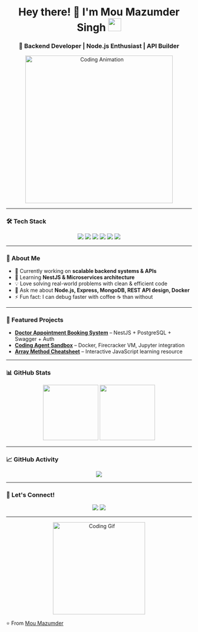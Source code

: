 <h1 align="center">
  Hey there! 👋 I'm Mou Mazumder Singh
  <img src="https://media.giphy.com/media/hvRJCLFzcasrR4ia7z/giphy.gif" width="35">
</h1>

<h3 align="center">🚀 Backend Developer | Node.js Enthusiast | API Builder</h3>

<p align="center">
  <img src="https://media.giphy.com/media/L8K62iTDkzGX6/giphy.gif" width="400" alt="Coding Animation"/>
</p>

---

### 🛠️ Tech Stack
<p align="center">
  <img src="https://img.shields.io/badge/Node.js-339933?style=for-the-badge&logo=node.js&logoColor=white" />
  <img src="https://img.shields.io/badge/Express.js-000000?style=for-the-badge&logo=express&logoColor=white" />
  <img src="https://img.shields.io/badge/MongoDB-4EA94B?style=for-the-badge&logo=mongodb&logoColor=white" />
  <img src="https://img.shields.io/badge/PostgreSQL-316192?style=for-the-badge&logo=postgresql&logoColor=white" />
  <img src="https://img.shields.io/badge/Docker-2496ED?style=for-the-badge&logo=docker&logoColor=white" />
  <img src="https://img.shields.io/badge/JavaScript-F7DF1E?style=for-the-badge&logo=javascript&logoColor=black" />
</p>

---

### 🌟 About Me
- 🔭 Currently working on **scalable backend systems & APIs**  
- 🌱 Learning **NestJS & Microservices architecture**  
- 💡 Love solving real-world problems with clean & efficient code  
- 💬 Ask me about **Node.js, Express, MongoDB, REST API design, Docker**  
- ⚡ Fun fact: I can debug faster with coffee ☕ than without  

---

### 📌 Featured Projects
- [**Doctor Appointment Booking System**](#) – NestJS + PostgreSQL + Swagger + Auth  
- [**Coding Agent Sandbox**](#) – Docker, Firecracker VM, Jupyter integration  
- [**Array Method Cheatsheet**](#) – Interactive JavaScript learning resource  

---

### 📊 GitHub Stats
<p align="center">
  <img src="https://github-readme-stats.vercel.app/api?username=moumazumder&show_icons=true&theme=tokyonight" height="150"/>
  <img src="https://github-readme-streak-stats.herokuapp.com/?user=moumazumder&theme=tokyonight" height="150"/>
</p>

---

### 📈 GitHub Activity
<p align="center">
  <img src="https://github-readme-activity-graph.vercel.app/graph?username=moumazumder&theme=react-dark&hide_border=true&area=true" />
</p>

---

### 🤝 Let's Connect!
<p align="center">
  <a href="https://www.linkedin.com/in/mou-mazumder-singh-15a756186/"><img src="https://img.shields.io/badge/LinkedIn-blue?style=for-the-badge&logo=linkedin"/></a>
  <a href="mailto:mou.mazumder1@gmail.com"><img src="https://img.shields.io/badge/Email-D14836?style=for-the-badge&logo=gmail&logoColor=white"/></a>
</p>

---

<p align="center">
  <img src="https://media.giphy.com/media/VTtANKl0beDFQRLDTh/giphy.gif" width="250" alt="Coding Gif"/>
</p>

⭐ From [Mou Mazumder](https://github.com/moumazumder)
